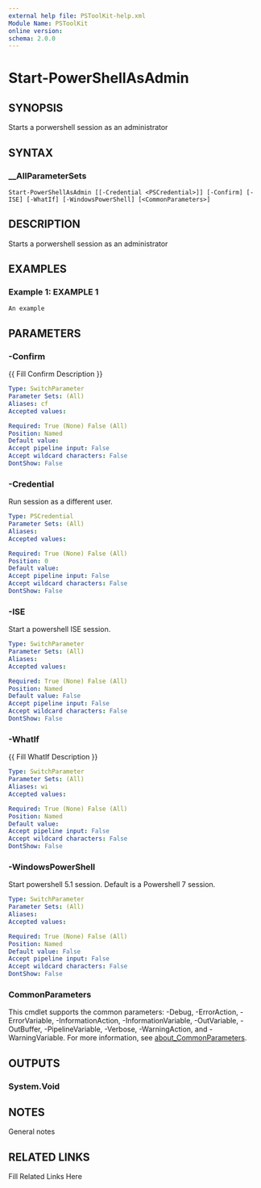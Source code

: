 ```yaml
---
external help file: PSToolKit-help.xml
Module Name: PSToolKit
online version: 
schema: 2.0.0
---
```


# Start-PowerShellAsAdmin

## SYNOPSIS

Starts a porwershell session as an administrator

## SYNTAX

### __AllParameterSets

```
Start-PowerShellAsAdmin [[-Credential <PSCredential>]] [-Confirm] [-ISE] [-WhatIf] [-WindowsPowerShell] [<CommonParameters>]
```

## DESCRIPTION

Starts a porwershell session as an administrator


## EXAMPLES

### Example 1: EXAMPLE 1

```
An example
```








## PARAMETERS

### -Confirm

{{ Fill Confirm Description }}

```yaml
Type: SwitchParameter
Parameter Sets: (All)
Aliases: cf
Accepted values: 

Required: True (None) False (All)
Position: Named
Default value: 
Accept pipeline input: False
Accept wildcard characters: False
DontShow: False
```

### -Credential

Run session as a different user.

```yaml
Type: PSCredential
Parameter Sets: (All)
Aliases: 
Accepted values: 

Required: True (None) False (All)
Position: 0
Default value: 
Accept pipeline input: False
Accept wildcard characters: False
DontShow: False
```

### -ISE

Start a powershell ISE session.

```yaml
Type: SwitchParameter
Parameter Sets: (All)
Aliases: 
Accepted values: 

Required: True (None) False (All)
Position: Named
Default value: False
Accept pipeline input: False
Accept wildcard characters: False
DontShow: False
```

### -WhatIf

{{ Fill WhatIf Description }}

```yaml
Type: SwitchParameter
Parameter Sets: (All)
Aliases: wi
Accepted values: 

Required: True (None) False (All)
Position: Named
Default value: 
Accept pipeline input: False
Accept wildcard characters: False
DontShow: False
```

### -WindowsPowerShell

Start powershell 5.1 session.
Default is a Powershell 7 session.

```yaml
Type: SwitchParameter
Parameter Sets: (All)
Aliases: 
Accepted values: 

Required: True (None) False (All)
Position: Named
Default value: False
Accept pipeline input: False
Accept wildcard characters: False
DontShow: False
```


### CommonParameters

This cmdlet supports the common parameters: -Debug, -ErrorAction, -ErrorVariable, -InformationAction, -InformationVariable, -OutVariable, -OutBuffer, -PipelineVariable, -Verbose, -WarningAction, and -WarningVariable. For more information, see [about_CommonParameters](http://go.microsoft.com/fwlink/?LinkID=113216).

## OUTPUTS

### System.Void


## NOTES

General notes


## RELATED LINKS

Fill Related Links Here

